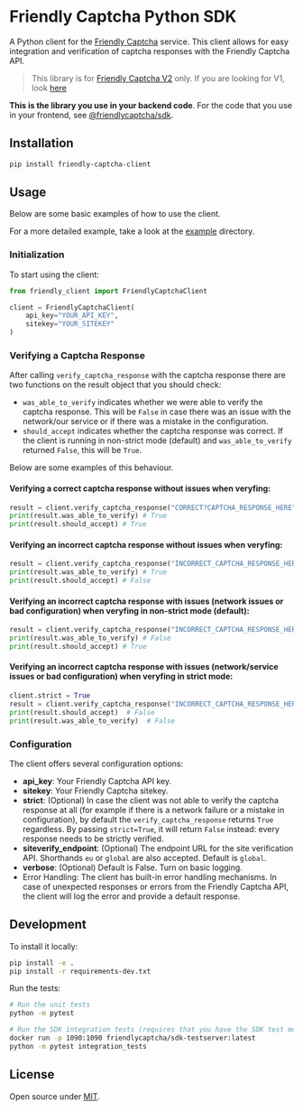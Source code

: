 # Friendly Captcha Python SDK

A Python client for the [Friendly Captcha](https://friendlycaptcha.com) service. This client allows for easy integration and verification of captcha responses with the Friendly Captcha API.

> This library is for [Friendly Captcha V2](https://developer.friendlycaptcha.com) only. If you are looking for V1, look [here](https://docs.friendlycaptcha.com)

**This is the library you use in your backend code**. For the code that you use in your frontend, see [@friendlycaptcha/sdk](https://github.com/FriendlyCaptcha/friendly-captcha-sdk).

## Installation

```bash
pip install friendly-captcha-client
```

## Usage

Below are some basic examples of how to use the client.

For a more detailed example, take a look at the [example](./example) directory.

### Initialization

To start using the client:

```python
from friendly_client import FriendlyCaptchaClient

client = FriendlyCaptchaClient(
    api_key="YOUR_API_KEY",
    sitekey="YOUR_SITEKEY"
)
```

### Verifying a Captcha Response

After calling `verify_captcha_response` with the captcha response there are two functions on the result object that you should check:

- `was_able_to_verify` indicates whether we were able to verify the captcha response. This will be `False` in case there was an issue with the network/our service or if there was a mistake in the configuration.
- `should_accept` indicates whether the captcha response was correct. If the client is running in non-strict mode (default) and `was_able_to_verify` returned `False`, this will be `True`.

Below are some examples of this behaviour.

#### Verifying a correct captcha response without issues when veryfing:

```python
result = client.verify_captcha_response("CORRECT?CAPTCHA_RESPONSE_HERE")
print(result.was_able_to_verify) # True
print(result.should_accept) # True
```

#### Verifying an incorrect captcha response without issues when veryfing:

```python
result = client.verify_captcha_response("INCORRECT_CAPTCHA_RESPONSE_HERE")
print(result.was_able_to_verify) # True
print(result.should_accept) # False
```

#### Verifying an incorrect captcha response with issues (network issues or bad configuration) when veryfing in non-strict mode (default):

```python
result = client.verify_captcha_response("INCORRECT_CAPTCHA_RESPONSE_HERE")
print(result.was_able_to_verify) # False
print(result.should_accept) # True
```

#### Verifying an incorrect captcha response with issues (network/service issues or bad configuration) when veryfing in strict mode:

```python
client.strict = True
result = client.verify_captcha_response("INCORRECT_CAPTCHA_RESPONSE_HERE")
print(result.should_accept)  # False
print(result.was_able_to_verify)  # False
```

### Configuration

The client offers several configuration options:

- **api_key**: Your Friendly Captcha API key.
- **sitekey**: Your Friendly Captcha sitekey.
- **strict**: (Optional) In case the client was not able to verify the captcha response at all (for example if there is a network failure or a mistake in configuration), by default the `verify_captcha_response` returns `True` regardless. By passing `strict=True`, it will return `False` instead: every response needs to be strictly verified.
- **siteverify_endpoint**: (Optional) The endpoint URL for the site verification API. Shorthands `eu` or `global` are also accepted. Default is `global`.
- **verbose**: (Optional) Default is False. Turn on basic logging.
- Error Handling: The client has built-in error handling mechanisms. In case of unexpected responses or errors from the Friendly Captcha API, the client will log the error and provide a default response.

## Development

To install it locally:

```bash
pip install -e .
pip install -r requirements-dev.txt
```

Run the tests:

```bash
# Run the unit tests
python -m pytest

# Run the SDK integration tests (requires that you have the SDK test mock server running)
docker run -p 1090:1090 friendlycaptcha/sdk-testserver:latest
python -m pytest integration_tests
```

## License

Open source under [MIT](./LICENSE).
